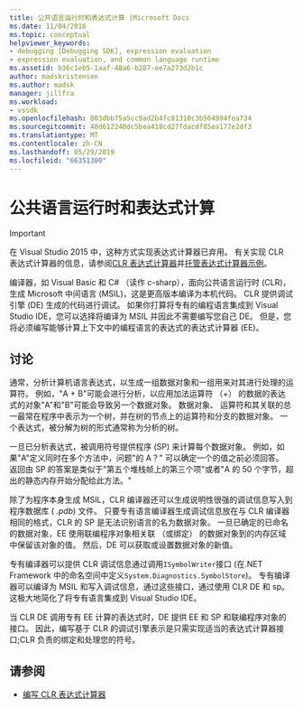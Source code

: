 ```yaml
---
title: 公共语言运行时和表达式计算 |Microsoft Docs
ms.date: 11/04/2016
ms.topic: conceptual
helpviewer_keywords:
- debugging [Debugging SDK], expression evaluation
- expression evaluation, and common language runtime
ms.assetid: b36c1eb5-1aaf-48a6-b287-ee7a273d2b1c
author: madskristensen
ms.author: madsk
manager: jillfra
ms.workload:
- vssdk
ms.openlocfilehash: 803dbb75a5cc9ad2b4fc81310c3b564994fea734
ms.sourcegitcommit: 40d612240dc5bea418cd27fdacdf85ea177e2df3
ms.translationtype: MT
ms.contentlocale: zh-CN
ms.lasthandoff: 05/29/2019
ms.locfileid: "66351300"
---
```

# <a name="common-language-runtime-and-expression-evaluation"></a>公共语言运行时和表达式计算
> [!IMPORTANT]
> 在 Visual Studio 2015 中，这种方式实现表达式计算器已弃用。 有关实现 CLR 表达式计算器的信息，请参阅[CLR 表达式计算器](https://github.com/Microsoft/ConcordExtensibilitySamples/wiki/CLR-Expression-Evaluators)并[托管表达式计算器示例](https://github.com/Microsoft/ConcordExtensibilitySamples/wiki/Managed-Expression-Evaluator-Sample)。

 编译器，如 Visual Basic 和 C# （读作 c-sharp），面向公共语言运行时 (CLR)，生成 Microsoft 中间语言 (MSIL)，这是更高版本编译为本机代码。 CLR 提供调试引擎 (DE) 生成的代码进行调试。 如果你打算将专有的编程语言集成到 Visual Studio IDE，您可以选择将编译为 MSIL 并因此不需要编写您自己 DE。 但是，您将必须编写能够计算上下文中的编程语言的表达式的表达式计算器 (EE)。

## <a name="discussion"></a>讨论
 通常，分析计算机语言表达式，以生成一组数据对象和一组用来对其进行处理的运算符。 例如，"A + B"可能会进行分析，以应用加法运算符 （+） 的数据的表达式的对象"A"和"B"可能会导致另一个数据对象。 数据对象、 运算符和其关联的总一最常在程序中表示为一个树，并在树的节点上的运算符和分支的数据对象。 一个表达式，被分解为树的形式通常称为分析的树。

 一旦已分析表达式，被调用符号提供程序 (SP) 来计算每个数据对象。 例如，如果"A"定义同时在多个方法中，问题"的 A？" 可以确定一个的值之前必须回答。 返回由 SP 的答案是类似于"第五个堆栈帧上的第三个项"或者"A 的 50 个字节，超出的静态内存开始分配给此方法。"

 除了为程序本身生成 MSIL，CLR 编译器还可以生成说明性很强的调试信息写入到程序数据库 ( *.pdb*) 文件。 只要专有语言编译器生成调试信息放在与 CLR 编译器相同的格式，CLR 的 SP 是无法识别语言的名为数据对象。 一旦已确定的已命名的数据对象，EE 使用联编程序对象相关联 （或绑定） 的数据对象到的内存区域中保留该对象的值。 然后，DE 可以获取或设置数据对象的新值。

 专有编译器可以提供 CLR 调试信息通过调用`ISymbolWriter`接口 (在.NET Framework 中的命名空间中定义`System.Diagnostics.SymbolStore`)。 专有编译器可以编译为 MSIL 和写入调试信息，通过这些接口，通过使用 CLR DE 和 sp。 这极大地简化了将专有语言集成到 Visual Studio IDE。

 当 CLR DE 调用专有 EE 计算的表达式时，DE 提供 EE 和 SP 和联编程序对象的接口。 因此，编写基于 CLR 的调试引擎表示是只需实现适当的表达式计算器接口;CLR 负责的绑定和处理您的符号。

## <a name="see-also"></a>请参阅
- [编写 CLR 表达式计算器](../../extensibility/debugger/writing-a-common-language-runtime-expression-evaluator.md)